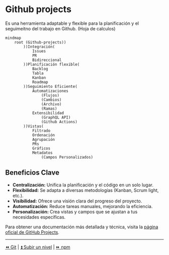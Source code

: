 # Github projects

Es una herramienta adaptable y flexible para la planificación y el seguimeitno del trabajo en Github. (Hoja de calculos)

```mermaid
mindmap
    root (Github-projects))
        ))Integración(
            Issues
            PR
            Bidireccional
        ))Planificación flexible(
            Backlog
            Tabla
            Kanban
            Roadmap
        ))Seguimiento Eficiente(
            Automatizaciones
                (Flujos)
                (Cambios)
                (Archivo)
                (Ramas)
            Extensibilidad
                (GraphQL API)
                (Github Actions)
        ))Vistas(
            Filtrado
            Ordenación
            Agrupación
            PRs
            Gráficos
            Metadatos
                (Campos Personalizados)

```

## Beneficios Clave

* **Centralización:** Unifica la planificación y el código en un solo lugar.
* **Flexibilidad:** Se adapta a diversas metodologías (Kanban, Scrum light, etc.).
* **Visibilidad:** Ofrece una visión clara del progreso del proyecto.
* **Automatización:** Reduce tareas manuales, mejorando la eficiencia.
* **Personalización:** Crea vistas y campos que se ajustan a tus necesidades específicas.

Para obtener una documentación más detallada y técnica, visita la [página oficial de GitHub Projects](https://docs.github.com/es/issues/planning-and-tracking-with-projects/learning-about-projects/about-projects).

---

[⏪ Git](../git/README.md) | [⏫ Subir un nivel](../README.md) | [⏩ npm](../npm/README.md)

